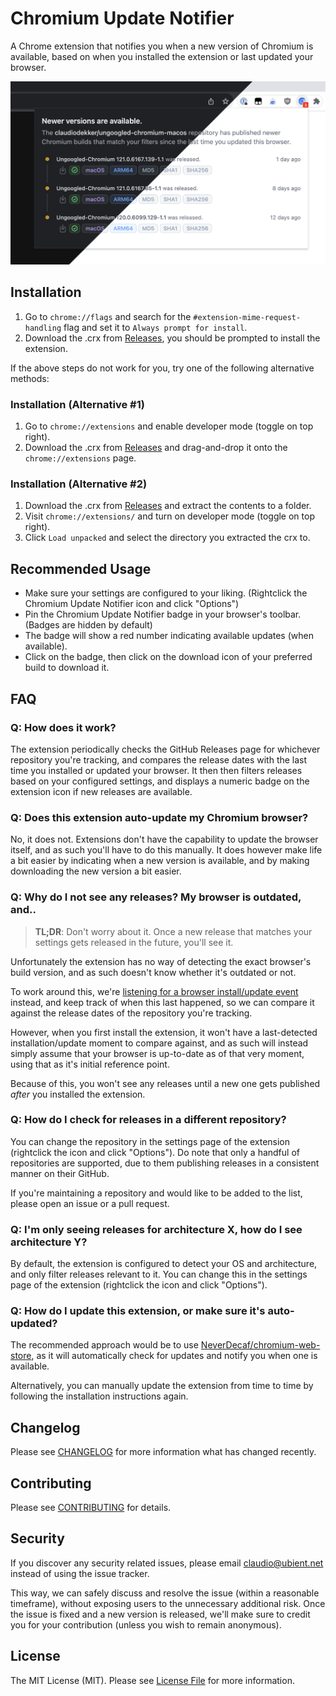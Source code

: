 # Chromium Update Notifier

A Chrome extension that notifies you when a new version of Chromium is available,
based on when you installed the extension or last updated your browser.

![Chromium Update Notifier](.github/hero.png)

## Installation

1. Go to `chrome://flags` and search for the `#extension-mime-request-handling` flag and set it to `Always prompt for install`.
2. Download the .crx from [Releases](https://github.com/claudiodekker/chromium-update-notifier/releases), you should be prompted to install the extension. 

If the above steps do not work for you, try one of the following alternative methods:

### Installation (Alternative #1)
1. Go to `chrome://extensions` and enable developer mode (toggle on top right).
2. Download the .crx from [Releases](https://github.com/claudiodekker/chromium-update-notifier/releases) and drag-and-drop it onto the `chrome://extensions` page.

### Installation (Alternative #2)
1. Download the .crx from [Releases](https://github.com/claudiodekker/chromium-update-notifier/releases) and extract the contents to a folder.
2. Visit `chrome://extensions/` and turn on developer mode (toggle on top right).
3. Click `Load unpacked` and select the directory you extracted the crx to.

## Recommended Usage

- Make sure your settings are configured to your liking. (Rightclick the Chromium Update Notifier icon and click "Options")
- Pin the Chromium Update Notifier badge in your browser's toolbar. (Badges are hidden by default)
- The badge will show a red number indicating available updates (when available).
- Click on the badge, then click on the download icon of your preferred build to download it.

## FAQ

### Q: How does it work?

The extension periodically checks the GitHub Releases page for whichever repository you're tracking, and compares the release dates with the last time you installed or updated your browser.
It then then filters releases based on your configured settings, and displays a numeric badge on the extension icon if new releases are available.

### Q: Does this extension auto-update my Chromium browser?

No, it does not. Extensions don't have the capability to update the browser itself, and as such you'll have to do this manually.
It does however make life a bit easier by indicating when a new version is available, and by making downloading the new version a bit easier.

### Q: Why do I not see any releases? My browser is outdated, and..

> **TL;DR**: Don't worry about it. Once a new release that matches your settings gets released in the future, you'll see it.

Unfortunately the extension has no way of detecting the exact browser's build version, and as such doesn't know whether it's outdated or not.

To work around this, we're [listening for a browser install/update event](https://developer.chrome.com/docs/extensions/reference/api/runtime#event-onInstalled) instead,
and keep track of when this last happened, so we can compare it against the release dates of the repository you're tracking.

However, when you first install the extension, it won't have a last-detected installation/update moment to compare against,
and as such will instead simply assume that your browser is up-to-date as of that very moment, using that as it's initial reference point. 

Because of this, you won't see any releases until a new one gets published _after_ you installed the extension.

### Q: How do I check for releases in a different repository?

You can change the repository in the settings page of the extension (rightclick the icon and click "Options").
Do note that only a handful of repositories are supported, due to them publishing releases in a consistent manner on their GitHub.

If you're maintaining a repository and would like to be added to the list, please open an issue or a pull request.

### Q: I'm only seeing releases for architecture X, how do I see architecture Y?

By default, the extension is configured to detect your OS and architecture, and only filter releases relevant to it.
You can change this in the settings page of the extension (rightclick the icon and click "Options").

### Q: How do I update this extension, or make sure it's auto-updated?

The recommended approach would be to use [NeverDecaf/chromium-web-store](https://github.com/NeverDecaf/chromium-web-store), as it will automatically check for updates and notify you when one is available.

Alternatively, you can manually update the extension from time to time by following the installation instructions again.

## Changelog

Please see [CHANGELOG](CHANGELOG.md) for more information what has changed recently.

## Contributing

Please see [CONTRIBUTING](CONTRIBUTING.md) for details.

## Security

If you discover any security related issues, please email claudio@ubient.net instead of using the issue tracker.

This way, we can safely discuss and resolve the issue (within a reasonable timeframe), without exposing users to the unnecessary additional risk.
Once the issue is fixed and a new version is released, we'll make sure to credit you for your contribution (unless you wish to remain anonymous).

## License

The MIT License (MIT). Please see [License File](LICENSE.md) for more information.
